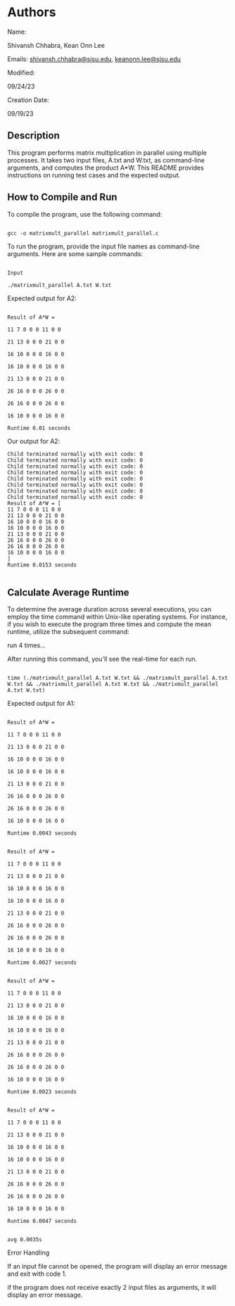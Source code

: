 # Authors

Name:

Shivansh Chhabra, Kean Onn Lee

Emails: shivansh.chhabra@sjsu.edu, keanonn.lee@sjsu.edu


Modified:

09/24/23

Creation Date:

09/19/23

## Description

This program performs matrix multiplication in parallel using multiple processes. It takes two input files, A.txt and W.txt, as command-line arguments, and computes the product A*W. This README provides instructions on running test cases and the expected output.

## How to Compile and Run

To compile the program, use the following command:

```

gcc -o matrixmult_parallel matrixmult_parallel.c

```

To run the program, provide the input file names as command-line arguments. Here are some sample commands:

```

Input

./matrixmult_parallel A.txt W.txt

```

Expected output for A2:

````

Result of A*W =

11 7 0 0 0 11 0 0

21 13 0 0 0 21 0 0

16 10 0 0 0 16 0 0

16 10 0 0 0 16 0 0

21 13 0 0 0 21 0 0

26 16 0 0 0 26 0 0

26 16 0 0 0 26 0 0

16 10 0 0 0 16 0 0

Runtime 0.01 seconds

````

Our output for A2:

````
Child terminated normally with exit code: 0
Child terminated normally with exit code: 0
Child terminated normally with exit code: 0
Child terminated normally with exit code: 0
Child terminated normally with exit code: 0
Child terminated normally with exit code: 0
Child terminated normally with exit code: 0
Child terminated normally with exit code: 0
Result of A*W = [
11 7 0 0 0 11 0 0 
21 13 0 0 0 21 0 0 
16 10 0 0 0 16 0 0 
16 10 0 0 0 16 0 0 
21 13 0 0 0 21 0 0 
26 16 0 0 0 26 0 0 
26 16 0 0 0 26 0 0 
16 10 0 0 0 16 0 0 
]
Runtime 0.0153 seconds


````

## Calculate Average Runtime

To determine the average duration across several executions, you can employ the time command within Unix-like operating systems. For instance, if you wish to execute the program three times and compute the mean runtime, utilize the subsequent command:

run 4 times...

After running this command, you'll see the real-time for each run.

````

time (./matrixmult_parallel A.txt W.txt && ./matrixmult_parallel A.txt W.txt && ./matrixmult_parallel A.txt W.txt && ./matrixmult_parallel A.txt W.txt)

````

Expected output for A1:

````

Result of A*W =

11 7 0 0 0 11 0 0

21 13 0 0 0 21 0 0

16 10 0 0 0 16 0 0

16 10 0 0 0 16 0 0

21 13 0 0 0 21 0 0

26 16 0 0 0 26 0 0

26 16 0 0 0 26 0 0

16 10 0 0 0 16 0 0 

Runtime 0.0043 seconds

````

````

Result of A*W =

11 7 0 0 0 11 0 0

21 13 0 0 0 21 0 0

16 10 0 0 0 16 0 0

16 10 0 0 0 16 0 0

21 13 0 0 0 21 0 0

26 16 0 0 0 26 0 0

26 16 0 0 0 26 0 0

16 10 0 0 0 16 0 0 

Runtime 0.0027 seconds

````

````

Result of A*W =

11 7 0 0 0 11 0 0

21 13 0 0 0 21 0 0

16 10 0 0 0 16 0 0

16 10 0 0 0 16 0 0

21 13 0 0 0 21 0 0

26 16 0 0 0 26 0 0

26 16 0 0 0 26 0 0

16 10 0 0 0 16 0 0 

Runtime 0.0023 seconds

````

````

Result of A*W =

11 7 0 0 0 11 0 0

21 13 0 0 0 21 0 0

16 10 0 0 0 16 0 0

16 10 0 0 0 16 0 0

21 13 0 0 0 21 0 0

26 16 0 0 0 26 0 0

26 16 0 0 0 26 0 0

16 10 0 0 0 16 0 0 

Runtime 0.0047 seconds

````

````

avg 0.0035s

````

Error Handling

If an input file cannot be opened, the program will display an error message and exit with code 1.

if the program does not receive exactly 2 input files as arguments, it will display an error message.

